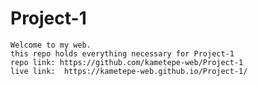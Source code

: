 # Project-1
	Welcome to my web.
	this repo holds everything necessary for Project-1
	repo link: https://github.com/kametepe-web/Project-1
	live link:  https://kametepe-web.github.io/Project-1/
